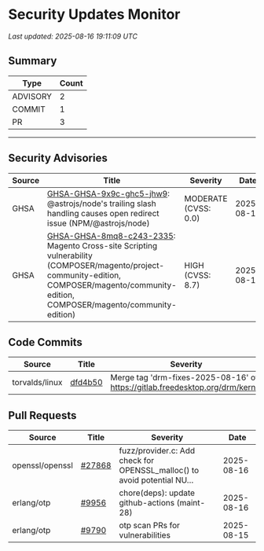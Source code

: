 # Security Updates Monitor

*Last updated: 2025-08-16 19:11:09 UTC*

## Summary
| Type | Count |
|------|-------|
| ADVISORY | 2 |
| COMMIT | 1 |
| PR | 3 |

---

## Security Advisories

| Source | Title | Severity | Date |
|--------|-------|----------|------|
| GHSA | [GHSA-GHSA-9x9c-ghc5-jhw9](https://github.com/advisories/GHSA-9x9c-ghc5-jhw9): @astrojs/node's trailing slash handling causes open redirect issue (NPM/@astrojs/node) | MODERATE (CVSS: 0.0) | 2025-08-15 |
| GHSA | [GHSA-GHSA-8mq8-c243-2335](https://github.com/advisories/GHSA-8mq8-c243-2335): Magento Cross-site Scripting vulnerability (COMPOSER/magento/project-community-edition, COMPOSER/magento/community-edition, COMPOSER/magento/community-edition) | HIGH (CVSS: 8.7) | 2025-08-12 |

## Code Commits

| Source | Title | Severity | Date |
|--------|-------|----------|------|
| torvalds/linux | [dfd4b50](https://github.com/torvalds/linux/commit/dfd4b508c8c6106083698a0dd5e35aecc7c48725) | Merge tag 'drm-fixes-2025-08-16' of https://gitlab.freedesktop.org/drm/kernel | 2025-08-15 |

## Pull Requests

| Source | Title | Severity | Date |
|--------|-------|----------|------|
| openssl/openssl | [#27868](https://github.com/openssl/openssl/pull/27868) | fuzz/provider.c: Add check for OPENSSL_malloc() to avoid potential NU… | 2025-08-16 |
| erlang/otp | [#9956](https://github.com/erlang/otp/pull/9956) | chore(deps): update github-actions (maint-28) | 2025-08-16 |
| erlang/otp | [#9790](https://github.com/erlang/otp/pull/9790) | otp scan PRs for vulnerabilities | 2025-08-15 |

